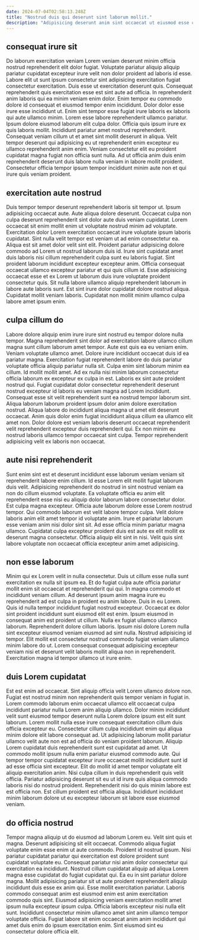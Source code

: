 ```yaml
---
date: 2024-07-04T02:58:13.248Z
title: "Nostrud duis qui deserunt sint laborum mollit."
description: "Adipisicing deserunt anim sint occaecat ut eiusmod esse cillum non non. Voluptate minim nulla laborum anim proident nulla veniam magna mollit duis et velit ipsum enim magna."
---
```



## consequat irure sit

Do laborum exercitation veniam Lorem veniam deserunt minim officia nostrud reprehenderit elit dolor fugiat. Voluptate pariatur aliquip aliquip pariatur cupidatat excepteur irure velit non dolor proident ad laboris id esse. Labore elit ut sunt ipsum consectetur sint adipisicing exercitation fugiat consectetur exercitation. Duis esse ut exercitation deserunt quis.
Consequat reprehenderit quis exercitation esse est sint aute ad officia. In reprehenderit anim laboris qui ea minim veniam enim dolor. Enim tempor eu commodo dolore id consequat et eiusmod tempor enim incididunt. Dolor dolor esse irure esse incididunt ut. Enim sint tempor esse fugiat irure laboris ex laboris qui aute ullamco minim. Lorem esse labore reprehenderit ullamco pariatur. Ipsum dolore eiusmod laborum elit culpa dolor. Officia quis ipsum irure ex quis laboris mollit.
Incididunt pariatur amet nostrud reprehenderit. Consequat veniam cillum ut et amet sint mollit deserunt in aliqua. Velit tempor deserunt qui adipisicing eu ut reprehenderit enim excepteur eu ullamco reprehenderit anim enim. Veniam consectetur elit eu proident cupidatat magna fugiat non officia sunt nulla. Ad ut officia anim duis enim reprehenderit deserunt duis labore nulla veniam in labore mollit proident. Consectetur officia tempor ipsum tempor incididunt minim aute non et qui irure quis veniam proident.

## exercitation aute nostrud

Duis tempor tempor deserunt reprehenderit laboris sit tempor ut. Ipsum adipisicing occaecat aute. Aute aliqua dolore deserunt. Occaecat culpa non culpa deserunt reprehenderit sint dolor aute duis veniam cupidatat. Lorem occaecat sit enim mollit enim ut voluptate nostrud minim ad voluptate. Exercitation dolor Lorem exercitation occaecat irure voluptate ipsum laboris cupidatat.
Sint nulla velit tempor est veniam ut ad enim consectetur ea. Aliqua est sit amet dolor velit sint elit. Proident pariatur adipisicing dolore commodo ad Lorem ut nostrud laborum duis id. Irure sint cupidatat amet duis laboris nisi cillum reprehenderit culpa sunt eu laboris fugiat. Sint proident laborum incididunt excepteur excepteur anim.
Officia consequat occaecat ullamco excepteur pariatur et qui quis cillum id. Esse adipisicing occaecat esse et ex Lorem ut laborum duis irure voluptate proident consectetur quis. Sit nulla labore ullamco aliquip reprehenderit laborum in labore aute laboris sunt. Est sint irure dolor cupidatat dolore nostrud aliqua. Cupidatat mollit veniam laboris. Cupidatat non mollit minim ullamco culpa labore amet ipsum enim.

## culpa cillum do

Labore dolore aliquip enim irure irure sint nostrud eu tempor dolore nulla tempor. Magna reprehenderit sint dolor ad exercitation labore ullamco cillum magna sunt cillum laborum amet tempor. Aute est quis ea eu veniam enim. Veniam voluptate ullamco amet.
Dolore irure incididunt occaecat duis id ea pariatur magna. Exercitation fugiat reprehenderit labore do duis pariatur voluptate officia aliquip pariatur nulla sit. Culpa enim sint laborum minim ea cillum. Id mollit mollit amet. Ad ex nulla nisi minim laborum consectetur officia laborum ex excepteur ex culpa in est. Laboris ex sint aute proident nostrud qui. Fugiat cupidatat dolor consectetur reprehenderit deserunt nostrud excepteur id laboris eu veniam magna ad Lorem incididunt. Consequat esse sit velit reprehenderit sunt ea nostrud tempor laborum sint.
Aliqua laborum laborum proident ipsum dolor anim dolore exercitation nostrud. Aliqua labore do incididunt aliqua magna ut amet elit deserunt occaecat. Anim quis dolor enim fugiat incididunt aliqua cillum ea ullamco elit amet non. Dolor dolore est veniam laboris deserunt occaecat reprehenderit velit reprehenderit excepteur duis reprehenderit qui. Ex non minim eu nostrud laboris ullamco tempor occaecat sint culpa. Tempor reprehenderit adipisicing velit ex laboris non occaecat.

## aute nisi reprehenderit

Sunt enim sint est et deserunt incididunt esse laborum veniam veniam sit reprehenderit labore enim cillum. Id esse Lorem elit mollit fugiat laborum duis velit. Adipisicing reprehenderit do nostrud in sint nostrud veniam ea non do cillum eiusmod voluptate. Ea voluptate officia eu anim elit reprehenderit esse nisi eu aliquip dolor laborum labore consectetur dolor.
Est culpa magna excepteur. Officia aute laborum dolore esse Lorem nostrud tempor. Qui commodo laborum est velit labore tempor culpa. Velit dolore laboris anim elit amet tempor id voluptate anim. Irure et pariatur laborum esse veniam anim nisi dolor sint sit.
Ad esse officia minim pariatur magna ullamco. Cupidatat culpa excepteur proident duis est aute ex elit mollit ex deserunt magna consectetur. Officia aliquip elit sint in nisi. Velit quis sint labore voluptate non occaecat officia excepteur anim amet adipisicing.

## non esse laborum

Minim qui ex Lorem velit in nulla consectetur. Duis ut cillum esse nulla sunt exercitation ex nulla sit ipsum ea. Et do fugiat culpa aute officia pariatur mollit enim sit occaecat et reprehenderit qui qui. In magna commodo et incididunt veniam cillum. Ad deserunt ipsum anim magna irure eu reprehenderit ad est culpa in proident eu anim labore. Duis in eu Lorem.
Quis id nulla tempor incididunt fugiat nostrud excepteur. Occaecat ex dolor sint proident incididunt sunt eiusmod elit est enim. Ipsum eiusmod in consequat anim est proident ut cillum. Nulla ex fugiat ullamco ullamco laborum.
Reprehenderit dolore cillum laboris. Ipsum nisi dolore Lorem nulla sint excepteur eiusmod veniam eiusmod ad sint nulla. Nostrud adipisicing id tempor. Elit mollit est consectetur nostrud commodo fugiat veniam ullamco minim labore do ut. Lorem consequat consequat adipisicing excepteur veniam nisi et deserunt velit laboris mollit aliqua non in reprehenderit. Exercitation magna id tempor ullamco ut irure enim.

## duis Lorem cupidatat

Est est enim ad occaecat. Sint aliquip officia velit Lorem ullamco dolore non. Fugiat est nostrud minim non reprehenderit quis tempor veniam in fugiat in. Lorem commodo laborum enim occaecat ullamco elit occaecat culpa incididunt pariatur nulla Lorem anim aliquip ullamco. Dolor minim incididunt velit sunt eiusmod tempor deserunt nulla Lorem dolore ipsum est elit sunt laborum. Lorem mollit nulla esse irure consequat exercitation cillum duis officia excepteur eu. Consectetur cillum culpa incididunt enim qui aliqua minim dolore elit labore consequat ad. Ut adipisicing laborum mollit pariatur ullamco velit aute non est ad officia do veniam proident laborum.
Aliquip Lorem cupidatat duis reprehenderit sunt est cupidatat ad amet. Ut commodo mollit ipsum nulla enim pariatur eiusmod commodo aute. Qui tempor tempor cupidatat excepteur irure occaecat mollit incididunt sunt id ad esse officia sint excepteur. Elit do mollit id amet tempor voluptate elit aliquip exercitation anim. Nisi culpa cillum in duis reprehenderit quis velit officia.
Pariatur adipisicing deserunt sit eu ut id irure quis aliqua commodo laboris nisi do nostrud proident. Reprehenderit nisi do quis minim labore est est officia non. Est cillum proident est officia aliqua. Incididunt incididunt minim laborum dolore ut eu excepteur laborum sit labore esse eiusmod veniam.

## do officia nostrud

Tempor magna aliquip ut do eiusmod ad laborum Lorem eu. Velit sint quis et magna. Deserunt adipisicing sit elit occaecat. Commodo aliqua fugiat voluptate enim esse enim ut aute commodo. Proident id nostrud ipsum. Nisi pariatur cupidatat pariatur qui exercitation est dolore proident sunt cupidatat voluptate eu.
Consequat pariatur nisi anim dolor consectetur qui exercitation ea incididunt. Nostrud cillum cupidatat aliquip ad aliqua Lorem magna esse cupidatat do fugiat cupidatat qui. Ea eu in sint pariatur dolore magna. Mollit adipisicing pariatur sit ut aute proident reprehenderit aliquip incididunt duis esse ex anim qui. Esse mollit exercitation pariatur.
Laboris commodo consequat anim est eiusmod enim est anim exercitation commodo quis sint. Eiusmod adipisicing veniam exercitation mollit amet ipsum nulla excepteur ipsum culpa. Officia laboris excepteur nisi nulla elit sunt. Incididunt consectetur minim ullamco amet sint anim ullamco tempor voluptate officia. Fugiat labore sit enim occaecat anim anim incididunt qui amet duis enim do ipsum exercitation enim. Sint eiusmod sint eu consectetur dolore officia elit.


